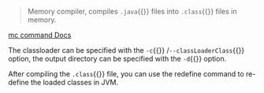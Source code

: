 > Memory compiler, compiles `.java`{{}} files into `.class`{{}} files in memory.

[mc command Docs](https://arthas.aliyun.com/en/doc/mc.html)

The classloader can be specified with the `-c`{{}} /`--classLoaderClass`{{}} option, the output directory can be specified with the `-d`{{}} option.

After compiling the `.class`{{}} file, you can use the redefine command to re-define the loaded classes in JVM.
